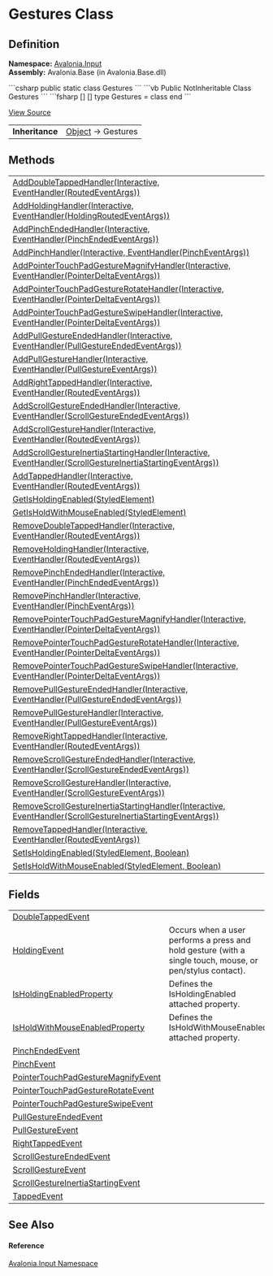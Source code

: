 # Gestures Class




## Definition
**Namespace:** <a href="N_Avalonia_Input">Avalonia.Input</a>  
**Assembly:** Avalonia.Base (in Avalonia.Base.dll)

<Tabs groupId="api-code-preview">
<TabItem value="csharp" label="C#">
```csharp
public static class Gestures
```
</TabItem>
<TabItem value="vb" label="VB">
```vb
Public NotInheritable Class Gestures
```
</TabItem>
<TabItem value="fsharp" label="F#">
```fsharp
[<AbstractClassAttribute>]
[<SealedAttribute>]
type Gestures = class end
```
</TabItem>
</Tabs>



<a href="https://github.com/AvaloniaUI/Avalonia/tree/master/src/Avalonia.Base/Input/Gestures.cs" title="View the source code">View Source</a>

<table>
<tr><td><strong>Inheritance</strong></td><td><a href="https://learn.microsoft.com/dotnet/api/system.object" target="_blank" rel="noopener noreferrer">Object</a>  →  Gestures</td></tr>
</table>



## Methods
<table>
<tr>
<td><a href="M_Avalonia_Input_Gestures_AddDoubleTappedHandler">AddDoubleTappedHandler(Interactive, EventHandler(RoutedEventArgs))</a></td>
<td> </td>
</tr>
<tr>
<td><a href="M_Avalonia_Input_Gestures_AddHoldingHandler">AddHoldingHandler(Interactive, EventHandler(HoldingRoutedEventArgs))</a></td>
<td> </td>
</tr>
<tr>
<td><a href="M_Avalonia_Input_Gestures_AddPinchEndedHandler">AddPinchEndedHandler(Interactive, EventHandler(PinchEndedEventArgs))</a></td>
<td> </td>
</tr>
<tr>
<td><a href="M_Avalonia_Input_Gestures_AddPinchHandler">AddPinchHandler(Interactive, EventHandler(PinchEventArgs))</a></td>
<td> </td>
</tr>
<tr>
<td><a href="M_Avalonia_Input_Gestures_AddPointerTouchPadGestureMagnifyHandler">AddPointerTouchPadGestureMagnifyHandler(Interactive, EventHandler(PointerDeltaEventArgs))</a></td>
<td> </td>
</tr>
<tr>
<td><a href="M_Avalonia_Input_Gestures_AddPointerTouchPadGestureRotateHandler">AddPointerTouchPadGestureRotateHandler(Interactive, EventHandler(PointerDeltaEventArgs))</a></td>
<td> </td>
</tr>
<tr>
<td><a href="M_Avalonia_Input_Gestures_AddPointerTouchPadGestureSwipeHandler">AddPointerTouchPadGestureSwipeHandler(Interactive, EventHandler(PointerDeltaEventArgs))</a></td>
<td> </td>
</tr>
<tr>
<td><a href="M_Avalonia_Input_Gestures_AddPullGestureEndedHandler">AddPullGestureEndedHandler(Interactive, EventHandler(PullGestureEndedEventArgs))</a></td>
<td> </td>
</tr>
<tr>
<td><a href="M_Avalonia_Input_Gestures_AddPullGestureHandler">AddPullGestureHandler(Interactive, EventHandler(PullGestureEventArgs))</a></td>
<td> </td>
</tr>
<tr>
<td><a href="M_Avalonia_Input_Gestures_AddRightTappedHandler">AddRightTappedHandler(Interactive, EventHandler(RoutedEventArgs))</a></td>
<td> </td>
</tr>
<tr>
<td><a href="M_Avalonia_Input_Gestures_AddScrollGestureEndedHandler">AddScrollGestureEndedHandler(Interactive, EventHandler(ScrollGestureEndedEventArgs))</a></td>
<td> </td>
</tr>
<tr>
<td><a href="M_Avalonia_Input_Gestures_AddScrollGestureHandler">AddScrollGestureHandler(Interactive, EventHandler(RoutedEventArgs))</a></td>
<td> </td>
</tr>
<tr>
<td><a href="M_Avalonia_Input_Gestures_AddScrollGestureInertiaStartingHandler">AddScrollGestureInertiaStartingHandler(Interactive, EventHandler(ScrollGestureInertiaStartingEventArgs))</a></td>
<td> </td>
</tr>
<tr>
<td><a href="M_Avalonia_Input_Gestures_AddTappedHandler">AddTappedHandler(Interactive, EventHandler(RoutedEventArgs))</a></td>
<td> </td>
</tr>
<tr>
<td><a href="M_Avalonia_Input_Gestures_GetIsHoldingEnabled">GetIsHoldingEnabled(StyledElement)</a></td>
<td> </td>
</tr>
<tr>
<td><a href="M_Avalonia_Input_Gestures_GetIsHoldWithMouseEnabled">GetIsHoldWithMouseEnabled(StyledElement)</a></td>
<td> </td>
</tr>
<tr>
<td><a href="M_Avalonia_Input_Gestures_RemoveDoubleTappedHandler">RemoveDoubleTappedHandler(Interactive, EventHandler(RoutedEventArgs))</a></td>
<td> </td>
</tr>
<tr>
<td><a href="M_Avalonia_Input_Gestures_RemoveHoldingHandler">RemoveHoldingHandler(Interactive, EventHandler(RoutedEventArgs))</a></td>
<td> </td>
</tr>
<tr>
<td><a href="M_Avalonia_Input_Gestures_RemovePinchEndedHandler">RemovePinchEndedHandler(Interactive, EventHandler(PinchEndedEventArgs))</a></td>
<td> </td>
</tr>
<tr>
<td><a href="M_Avalonia_Input_Gestures_RemovePinchHandler">RemovePinchHandler(Interactive, EventHandler(PinchEventArgs))</a></td>
<td> </td>
</tr>
<tr>
<td><a href="M_Avalonia_Input_Gestures_RemovePointerTouchPadGestureMagnifyHandler">RemovePointerTouchPadGestureMagnifyHandler(Interactive, EventHandler(PointerDeltaEventArgs))</a></td>
<td> </td>
</tr>
<tr>
<td><a href="M_Avalonia_Input_Gestures_RemovePointerTouchPadGestureRotateHandler">RemovePointerTouchPadGestureRotateHandler(Interactive, EventHandler(PointerDeltaEventArgs))</a></td>
<td> </td>
</tr>
<tr>
<td><a href="M_Avalonia_Input_Gestures_RemovePointerTouchPadGestureSwipeHandler">RemovePointerTouchPadGestureSwipeHandler(Interactive, EventHandler(PointerDeltaEventArgs))</a></td>
<td> </td>
</tr>
<tr>
<td><a href="M_Avalonia_Input_Gestures_RemovePullGestureEndedHandler">RemovePullGestureEndedHandler(Interactive, EventHandler(PullGestureEndedEventArgs))</a></td>
<td> </td>
</tr>
<tr>
<td><a href="M_Avalonia_Input_Gestures_RemovePullGestureHandler">RemovePullGestureHandler(Interactive, EventHandler(PullGestureEventArgs))</a></td>
<td> </td>
</tr>
<tr>
<td><a href="M_Avalonia_Input_Gestures_RemoveRightTappedHandler">RemoveRightTappedHandler(Interactive, EventHandler(RoutedEventArgs))</a></td>
<td> </td>
</tr>
<tr>
<td><a href="M_Avalonia_Input_Gestures_RemoveScrollGestureEndedHandler">RemoveScrollGestureEndedHandler(Interactive, EventHandler(ScrollGestureEndedEventArgs))</a></td>
<td> </td>
</tr>
<tr>
<td><a href="M_Avalonia_Input_Gestures_RemoveScrollGestureHandler">RemoveScrollGestureHandler(Interactive, EventHandler(ScrollGestureEventArgs))</a></td>
<td> </td>
</tr>
<tr>
<td><a href="M_Avalonia_Input_Gestures_RemoveScrollGestureInertiaStartingHandler">RemoveScrollGestureInertiaStartingHandler(Interactive, EventHandler(ScrollGestureInertiaStartingEventArgs))</a></td>
<td> </td>
</tr>
<tr>
<td><a href="M_Avalonia_Input_Gestures_RemoveTappedHandler">RemoveTappedHandler(Interactive, EventHandler(RoutedEventArgs))</a></td>
<td> </td>
</tr>
<tr>
<td><a href="M_Avalonia_Input_Gestures_SetIsHoldingEnabled">SetIsHoldingEnabled(StyledElement, Boolean)</a></td>
<td> </td>
</tr>
<tr>
<td><a href="M_Avalonia_Input_Gestures_SetIsHoldWithMouseEnabled">SetIsHoldWithMouseEnabled(StyledElement, Boolean)</a></td>
<td> </td>
</tr>
</table>

## Fields
<table>
<tr>
<td><a href="F_Avalonia_Input_Gestures_DoubleTappedEvent">DoubleTappedEvent</a></td>
<td> </td>
</tr>
<tr>
<td><a href="F_Avalonia_Input_Gestures_HoldingEvent">HoldingEvent</a></td>
<td>Occurs when a user performs a press and hold gesture (with a single touch, mouse, or pen/stylus contact).</td>
</tr>
<tr>
<td><a href="F_Avalonia_Input_Gestures_IsHoldingEnabledProperty">IsHoldingEnabledProperty</a></td>
<td>Defines the IsHoldingEnabled attached property.</td>
</tr>
<tr>
<td><a href="F_Avalonia_Input_Gestures_IsHoldWithMouseEnabledProperty">IsHoldWithMouseEnabledProperty</a></td>
<td>Defines the IsHoldWithMouseEnabled attached property.</td>
</tr>
<tr>
<td><a href="F_Avalonia_Input_Gestures_PinchEndedEvent">PinchEndedEvent</a></td>
<td> </td>
</tr>
<tr>
<td><a href="F_Avalonia_Input_Gestures_PinchEvent">PinchEvent</a></td>
<td> </td>
</tr>
<tr>
<td><a href="F_Avalonia_Input_Gestures_PointerTouchPadGestureMagnifyEvent">PointerTouchPadGestureMagnifyEvent</a></td>
<td> </td>
</tr>
<tr>
<td><a href="F_Avalonia_Input_Gestures_PointerTouchPadGestureRotateEvent">PointerTouchPadGestureRotateEvent</a></td>
<td> </td>
</tr>
<tr>
<td><a href="F_Avalonia_Input_Gestures_PointerTouchPadGestureSwipeEvent">PointerTouchPadGestureSwipeEvent</a></td>
<td> </td>
</tr>
<tr>
<td><a href="F_Avalonia_Input_Gestures_PullGestureEndedEvent">PullGestureEndedEvent</a></td>
<td> </td>
</tr>
<tr>
<td><a href="F_Avalonia_Input_Gestures_PullGestureEvent">PullGestureEvent</a></td>
<td> </td>
</tr>
<tr>
<td><a href="F_Avalonia_Input_Gestures_RightTappedEvent">RightTappedEvent</a></td>
<td> </td>
</tr>
<tr>
<td><a href="F_Avalonia_Input_Gestures_ScrollGestureEndedEvent">ScrollGestureEndedEvent</a></td>
<td> </td>
</tr>
<tr>
<td><a href="F_Avalonia_Input_Gestures_ScrollGestureEvent">ScrollGestureEvent</a></td>
<td> </td>
</tr>
<tr>
<td><a href="F_Avalonia_Input_Gestures_ScrollGestureInertiaStartingEvent">ScrollGestureInertiaStartingEvent</a></td>
<td> </td>
</tr>
<tr>
<td><a href="F_Avalonia_Input_Gestures_TappedEvent">TappedEvent</a></td>
<td> </td>
</tr>
</table>

## See Also


#### Reference
<a href="N_Avalonia_Input">Avalonia.Input Namespace</a>  

